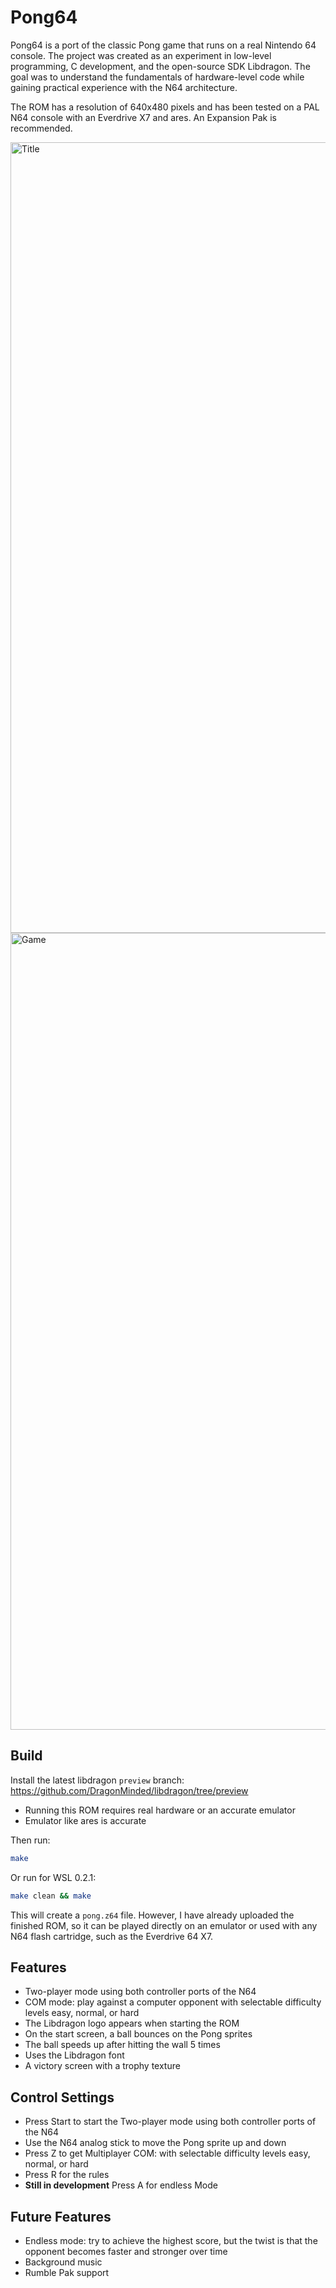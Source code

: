 # Pong64

Pong64 is a port of the classic Pong game that runs on a real Nintendo 64 console.
The project was created as an experiment in low-level programming, C development, and the open-source SDK Libdragon.
The goal was to understand the fundamentals of hardware-level code while gaining practical experience with the N64 architecture.

The ROM has a resolution of 640x480 pixels and has been tested on a PAL N64 console with an Everdrive X7 and ares. An Expansion Pak is recommended.


<img width="2455" height="1265" alt="Title" src="https://github.com/user-attachments/assets/7db7c7f4-f4cd-4387-85c9-9ef5372e21e4" />

<img width="2278" height="1275" alt="Game" src="https://github.com/user-attachments/assets/f57a27f7-1fd9-4b26-95ad-54623a8a1476" />

## Build

Install the latest libdragon `preview` branch:
<https://github.com/DragonMinded/libdragon/tree/preview>

- Running this ROM requires real hardware or an accurate emulator
- Emulator like ares is accurate

Then run:
```sh
make 
```
Or run for WSL 0.2.1:
```sh
make clean && make
```
This will create a `pong.z64` file.
However, I have already uploaded the finished ROM, so it can be played directly on an emulator or used with any N64 flash cartridge, such as the Everdrive 64 X7.


## Features
- Two-player mode using both controller ports of the N64
- COM mode: play against a computer opponent with selectable difficulty levels easy, normal, or hard
- The Libdragon logo appears when starting the ROM
- On the start screen, a ball bounces on the Pong sprites
- The ball speeds up after hitting the wall 5 times
- Uses the Libdragon font
- A victory screen with a trophy texture

## Control Settings
- Press Start to start the Two-player mode using both controller ports of the N64
- Use the N64 analog stick to move the Pong sprite up and down
- Press Z to get Multiplayer COM: with selectable difficulty levels easy, normal, or hard
- Press R for the rules
- **Still in development** Press A for endless Mode

## Future Features
- Endless mode: try to achieve the highest score, but the twist is that the opponent becomes faster and stronger over time
- Background music
- Rumble Pak support
